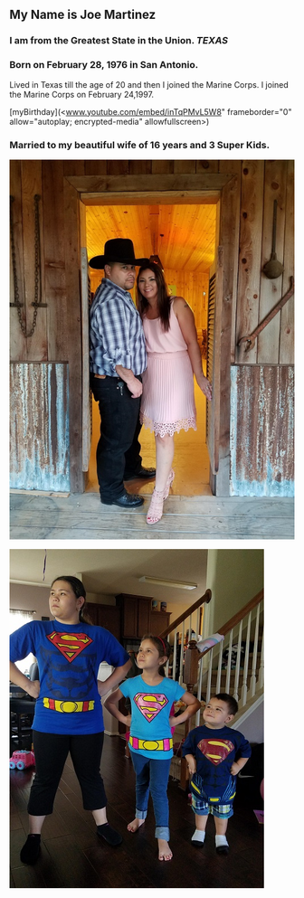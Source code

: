 ## My Name is Joe Martinez


### I am from the Greatest State in the Union. ***TEXAS***

### Born on February 28, 1976 in San Antonio.
<p>Lived in Texas till the age of 20 and then I joined the Marine Corps. I joined the Marine Corps on February 24,1997.<p>
  
[myBirthday](<www.youtube.com/embed/inTqPMvL5W8" frameborder="0" allow="autoplay; encrypted-media" allowfullscreen></iframe>)

### Married to my beautiful wife of 16 years and 3 Super Kids.

![Cherie](Cherie.jpg)


![Kids](Kids.jpg)
